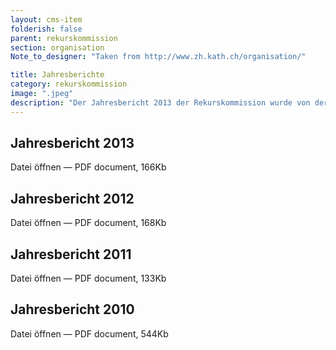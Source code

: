 ```yaml
---
layout: cms-item
folderish: false
parent: rekurskommission
section: organisation
Note_to_designer: "Taken from http://www.zh.kath.ch/organisation/"

title: Jahresberichte
category: rekurskommission
image: ".jpeg"
description: "Der Jahresbericht 2013 der Rekurskommission wurde von der Synode in der Sitzung vom 26. Juni 2014 abgenommen."
---
```


## Jahresbericht 2013
  Datei öffnen — PDF document, 166Kb

## Jahresbericht 2012
  Datei öffnen — PDF document, 168Kb

## Jahresbericht 2011
  Datei öffnen — PDF document, 133Kb

## Jahresbericht 2010
  Datei öffnen — PDF document, 544Kb